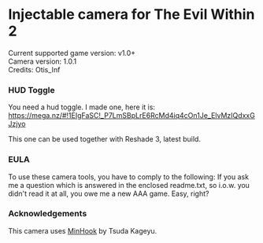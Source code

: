 Injectable camera for The Evil Within 2
============================

Current supported game version: v1.0+  
Camera version: 1.0.1  
Credits: Otis_Inf


### HUD Toggle
You need a hud toggle. I made one, here it is:
https://mega.nz/#!1EIgFaSC!_P7LmSBpLrE6RcMd4iq4cOn1Je_ElvMzIQdxxGJzjyo

This one can be used together with Reshade 3, latest build.

### EULA
To use these camera tools, you have to comply to the following:
If you ask me a question which is answered in the enclosed readme.txt, so i.o.w. you didn't read it at all, 
you owe me a new AAA game. Easy, right? 

### Acknowledgements
This camera uses [MinHook](https://github.com/TsudaKageyu/minhook) by Tsuda Kageyu.
